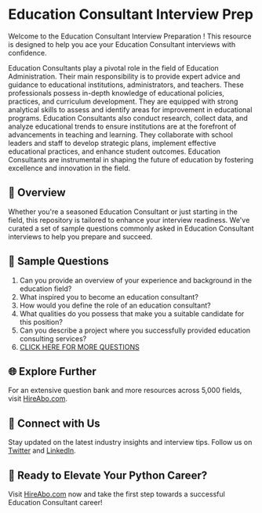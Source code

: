 # Education Consultant Interview Prep

Welcome to the Education Consultant Interview Preparation ! This resource is designed to help you ace your Education Consultant interviews with confidence.

Education Consultants play a pivotal role in the field of Education Administration. Their main responsibility is to provide expert advice and guidance to educational institutions, administrators, and teachers. These professionals possess in-depth knowledge of educational policies, practices, and curriculum development. They are equipped with strong analytical skills to assess and identify areas for improvement in educational programs. Education Consultants also conduct research, collect data, and analyze educational trends to ensure institutions are at the forefront of advancements in teaching and learning. They collaborate with school leaders and staff to develop strategic plans, implement effective educational practices, and enhance student outcomes. Education Consultants are instrumental in shaping the future of education by fostering excellence and innovation in the field.

## 🚀 Overview

Whether you're a seasoned Education Consultant or just starting in the field, this repository is tailored to enhance your interview readiness. We've curated a set of sample questions commonly asked in Education Consultant interviews to help you prepare and succeed.

## 📝 Sample Questions

1. Can you provide an overview of your experience and background in the education field?
2. What inspired you to become an education consultant?
3. How would you define the role of an education consultant?
4. What qualities do you possess that make you a suitable candidate for this position?
5. Can you describe a project where you successfully provided education consulting services?
6. [CLICK HERE FOR MORE QUESTIONS](https://hireabo.com/job/4_1_10/Education%20Consultant)

## 🌐 Explore Further

For an extensive question bank and more resources across 5,000 fields, visit [HireAbo.com](https://www.hireabo.com).

## 📱 Connect with Us

Stay updated on the latest industry insights and interview tips. Follow us on [Twitter](https://twitter.com/hireabo) and [LinkedIn](https://www.linkedin.com/in/hire-abo-3609972a8/).

## 🚀 Ready to Elevate Your Python Career?

Visit [HireAbo.com](https://www.hireabo.com) now and take the first step towards a successful Education Consultant career!